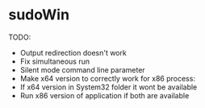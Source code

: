 sudoWin
=======

TODO:
- Output redirection doesn't work
- Fix simultaneous run
- Silent mode command line parameter
- Make x64 version to correctly work for x86 process:
 - If x64 version in System32 folder it wont be available
 - Run x86 version of application if both are available
